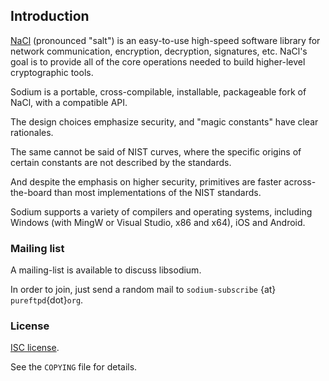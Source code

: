 ## Introduction

[NaCl](http://nacl.cr.yp.to/) (pronounced "salt") is an easy-to-use
high-speed software library for network communication, encryption,
decryption, signatures, etc. NaCl's goal is to provide all of the core operations needed to build higher-level cryptographic tools.

Sodium is a portable, cross-compilable, installable, packageable
fork of NaCl, with a compatible API.

The design choices emphasize security, and "magic
constants" have clear rationales.

The same cannot be said of NIST curves, where the specific origins of
certain constants are not described by the standards.

And despite the emphasis on higher security, primitives are faster
across-the-board than most implementations of the NIST standards.

Sodium supports a variety of compilers and operating systems, including Windows (with MingW or Visual Studio, x86 and x64), iOS and Android.

### Mailing list

A mailing-list is available to discuss libsodium.

In order to join, just send a random mail to `sodium-subscribe` {at}
`pureftpd`{dot}`org`.

### License

[ISC license](http://en.wikipedia.org/wiki/ISC_license).

See the `COPYING` file for details.
